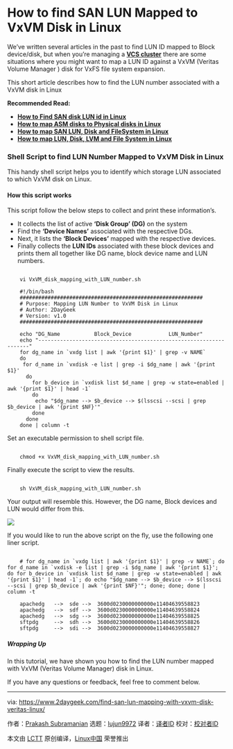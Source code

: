 [#]: subject: "How to find SAN LUN Mapped to VxVM Disk in Linux"
[#]: via: "https://www.2daygeek.com/find-san-lun-mapping-with-vxvm-disk-veritas-linux/"
[#]: author: "Prakash Subramanian https://www.2daygeek.com/author/prakash/"
[#]: collector: "lujun9972"
[#]: translator: " "
[#]: reviewer: " "
[#]: publisher: " "
[#]: url: " "

How to find SAN LUN Mapped to VxVM Disk in Linux
======

We’ve written several articles in the past to find LUN ID mapped to Block device/disk, but when you’re managing a **[VCS cluster][1]** there are some situations where you might want to map a LUN ID against a VxVM (Veritas Volume Manager ) disk for VxFS file system expansion.

This short article describes how to find the LUN number associated with a VxVM disk in Linux

**Recommended Read:**

  * **[How to Find SAN disk LUN id in Linux][2]**
  * **[How to map ASM disks to Physical disks in Linux][3]**
  * **[How to map SAN LUN, Disk and FileSystem in Linux][4]**
  * **[How to map LUN, Disk, LVM and File System in Linux][5]**



### Shell Script to find LUN Number Mapped to VxVM Disk in Linux

This handy shell script helps you to identify which storage LUN associated to which VxVM disk on Linux.

#### How this script works

This script follow the below steps to collect and print these information’s.

  * It collects the list of active **‘Disk Group’ (DG)** on the system
  * Find the **‘Device Names’** associated with the respective DGs.
  * Next, it lists the **‘Block Devices’** mapped with the respective devices.
  * Finally collects the **LUN IDs** associated with these block devices and prints them all together like DG name, block device name and LUN numbers.



```

    vi VxVM_disk_mapping_with_LUN_number.sh

    #!/bin/bash
    ###########################################################
    # Purpose: Mapping LUN Number to VxVM Disk in Linux
    # Author: 2DayGeek
    # Version: v1.0
    ###########################################################

    echo "DG_Name           Block_Device            LUN_Number"
    echo "-------------------------------------------------------------------"
    for dg_name in `vxdg list | awk '{print $1}' | grep -v NAME`
    do
     for d_name in `vxdisk -e list | grep -i $dg_name | awk '{print $1}'
      do
        for b_device in `vxdisk list $d_name | grep -w state=enabled | awk '{print $1}' | head -1`
        do
         echo "$dg_name --> $b_device --> $(lsscsi --scsi | grep $b_device | awk '{print $NF}'"
        done
      done
    done | column -t

```

Set an executable permission to shell script file.

```

    chmod +x VxVM_disk_mapping_with_LUN_number.sh

```

Finally execute the script to view the results.

```

    sh VxVM_disk_mapping_with_LUN_number.sh

```

Your output will resemble this. However, the DG name, Block devices and LUN would differ from this.

![][6]

If you would like to run the above script on the fly, use the following one liner script.

```

    # for dg_name in `vxdg list | awk '{print $1}' | grep -v NAME`; do for d_name in `vxdisk -e list | grep -i $dg_name | awk '{print $1}'; do for b_device in `vxdisk list $d_name | grep -w state=enabled | awk '{print $1}' | head -1`; do echo "$dg_name --> $b_device --> $(lsscsi --scsi | grep $b_device | awk '{print $NF}'"; done; done; done | column -t

    apachedg   -->  sde -->  3600d0230000000000e11404639558823
    apachedg   -->  sdf -->  3600d0230000000000e11404639558824
    apachedg   -->  sdg -->  3600d0230000000000e11404639558825
    sftpdg     -->  sdh -->  3600d0230000000000e11404639558826
    sftpdg     -->  sdi -->  3600d0230000000000e11404639558827

```

##### Wrapping Up

In this tutorial, we have shown you how to find the LUN number mapped with VxVM (Veritas Volume Manager) disk in Linux.

If you have any questions or feedback, feel free to comment below.

--------------------------------------------------------------------------------

via: https://www.2daygeek.com/find-san-lun-mapping-with-vxvm-disk-veritas-linux/

作者：[Prakash Subramanian][a]
选题：[lujun9972][b]
译者：[译者ID](https://github.com/译者ID)
校对：[校对者ID](https://github.com/校对者ID)

本文由 [LCTT](https://github.com/LCTT/TranslateProject) 原创编译，[Linux中国](https://linux.cn/) 荣誉推出

[a]: https://www.2daygeek.com/author/prakash/
[b]: https://github.com/lujun9972
[1]: https://www.2daygeek.com/category/veritas-cluster/
[2]: https://www.2daygeek.com/find-san-disk-lun-id-linux/
[3]: https://www.2daygeek.com/shell-script-map-oracle-asm-disks-physical-disk-lun-in-linux/
[4]: https://www.2daygeek.com/map-san-lun-physical-disk-filesystem-linux/
[5]: https://www.2daygeek.com/map-san-lun-physical-disk-filesystem-lvm-info-linux/
[6]: https://www.2daygeek.com/wp-content/uploads/2023/07/find-san-lun-mapping-with-vxvm-disk-veritas-linux-1024x298.jpg
